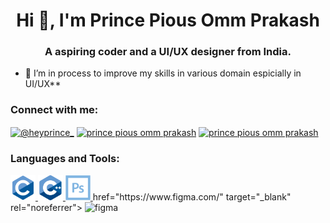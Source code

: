 <h1 align="center">Hi 👋, I'm Prince Pious Omm Prakash</h1>
<h3 align="center">A aspiring coder and a UI/UX designer from India.</h3>

- 🌱 I’m in process to improve my skills in various domain espicially in UI/UX**

<h3 align="left">Connect with me:</h3>
<p align="left">
<a href="https://twitter.com/@heyprince_" target="blank"><img align="center" src="https://raw.githubusercontent.com/rahuldkjain/github-profile-readme-generator/master/src/images/icons/Social/twitter.svg" alt="@heyprince_" height="30" width="40" /></a>
<a href="https://linkedin.com/in/prince pious omm prakash" target="blank"><img align="center" src="https://raw.githubusercontent.com/rahuldkjain/github-profile-readme-generator/master/src/images/icons/Social/linked-in-alt.svg" alt="prince pious omm prakash" height="30" width="40" /></a>
 <a href="https://www.instagram.com/__prince.x__/" target="blank"><img align="center" src="https://raw.githubusercontent.com/rahuldkjain/github-profile-readme-generator/master/src/images/icons/Social/instagram.svg" alt="prince pious omm prakash" height="30" width="40" /></a>
</p>

<h3 align="left">Languages and Tools:</h3>
<p align="left"> <a href="https://www.cprogramming.com/" target="_blank" rel="noreferrer"> <img src="https://raw.githubusercontent.com/devicons/devicon/master/icons/c/c-original.svg" alt="c" width="40" height="40"/> </a> <a href="https://www.w3schools.com/cpp/" target="_blank" rel="noreferrer"> <img src="https://raw.githubusercontent.com/devicons/devicon/master/icons/cplusplus/cplusplus-original.svg" alt="cplusplus" width="40" height="40"/> </a> <a href="https://www.photoshop.com/en" target="_blank" rel="noreferrer"> <img src="https://raw.githubusercontent.com/devicons/devicon/master/icons/photoshop/photoshop-line.svg" alt="photoshop" width="40" height="40"/> </a> 
href="https://www.figma.com/" target="_blank" rel="noreferrer"> <img src="https://raw.githubusercontent.com/devicons/devicon/master/icons/photoshop/figma.svg" alt="figma" width="40" height="40"/> </a></p>
